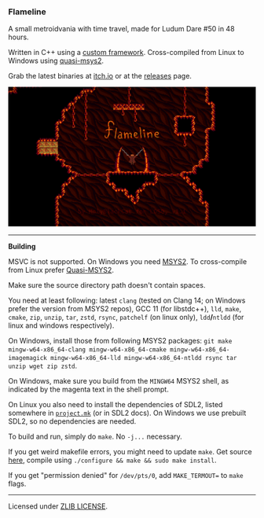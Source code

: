 ### Flameline

A small metroidvania with time travel, made for Ludum Dare \#50 in 48 hours.

Written in C++ using a [custom framework](https://github.com/HolyBlackCat/imp-re). Cross-compiled from Linux to Windows using [quasi-msys2](https://github.com/HolyBlackCat/quasi-msys2).

Grab the latest binaries at [itch.io](https://holyblackcat.itch.io/flameline) or at the [releases](https://github.com/HolyBlackCat/LD50-flameline/releases) page.

![screenshot](media/screenshot_1.png)

---

**Building**

MSVC is not supported. On Windows you need [MSYS2](https://stackoverflow.com/q/30069830). To cross-compile from Linux prefer [Quasi-MSYS2](https://github.com/HolyBlackCat/quasi-msys2).

Make sure the source directory path doesn't contain spaces.

You need at least following: latest `clang` (tested on Clang 14; on Windows prefer the version from MSYS2 repos), GCC 11 (for libstdc++), `lld`, `make`, `cmake`, `zip`, `unzip`, `tar`, `zstd`, `rsync`, `patchelf` (on linux only), `ldd`**/**`ntldd` (for linux and windows respectively).

On Windows, install those from following MSYS2 packages: `git make mingw-w64-x86_64-clang mingw-w64-x86_64-cmake mingw-w64-x86_64-imagemagick mingw-w64-x86_64-lld mingw-w64-x86_64-ntldd rsync tar unzip wget zip zstd`.

On Windows, make sure you build from the `MINGW64` MSYS2 shell, as indicated by the magenta text in the shell prompt.

On Linux you also need to install the dependencies of SDL2, listed somewhere in [`project.mk`](/project.mk) (or in SDL2 docs). On Windows we use prebuilt SDL2, so no dependencies are needed.

To build and run, simply do `make`. No `-j...` necessary.

If you get weird makefile errors, you might need to update `make`. Get source [here](http://ftp.gnu.org/gnu/make/), compile using `./configure && make && sudo make install`.

If you get "permission denied" for `/dev/pts/0`, add `MAKE_TERMOUT=` to `make` flags.

---

Licensed under [ZLIB LICENSE](LICENSE.md).
